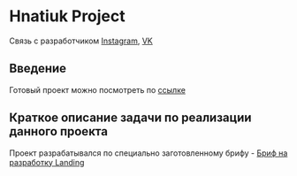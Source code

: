 # Hnatiuk Project
Связь с разработчиком
  [Instagram][2], [VK][3]


## Введение
Готовый проект можно посмотреть по [ссылке][4]

## Краткое описание задачи по реализации данного проекта
Проект разрабатывался по специально заготовленному брифу - [Бриф на разработку Landing][1]


[1]: https://code.s3.yandex.net/frontend-developer/project-1/sprint-2-brief.pdf
[2]: https://www.instagram.com/bogdoc977
[3]: https://vk.com/bogdoc977
[4]: https://bogdoc077.github.io/ya_landing-1/
